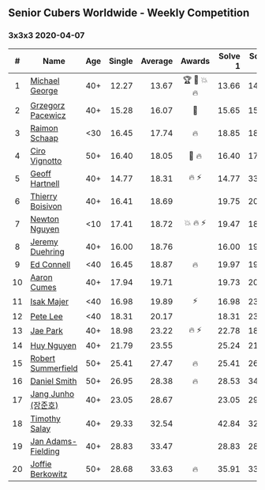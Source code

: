 ## Senior Cubers Worldwide - Weekly Competition
### 3x3x3 2020-04-07

| # | Name | Age | Single | Average | Awards | Solve 1 | Solve 2 | Solve 3 | Solve 4 | Solve 5 | Video |
| :--: | -- | :--: | --: | --: | :--: | --: | --: | --: | --: | --: | :-- |
| 1 | [Michael George](../../persons/michael_george.md) | 40+ | 12.27 | 13.67 | 🏆 🥇 💥 🔥 | 13.66 | 14.05 | 13.29 | 12.27 | 16.21 | [Link](https://www.facebook.com/events/510082903229069/permalink/514413202796039/) |
| 2 | [Grzegorz Pacewicz](../../persons/grzegorz_pacewicz.md) | 40+ | 15.28 | 16.07 | 🥈 | 15.65 | 15.28 | 16.26 | 16.90 | 16.31 | [Link](https://www.facebook.com/events/510082903229069/permalink/514423802794979/) |
| 3 | [Raimon Schaap](../../persons/raimon_schaap.md) | <30 | 16.45 | 17.74 | 🔥 | 18.85 | 18.49 | 17.54 | 17.20 | 16.45 | [Link](https://www.facebook.com/events/510082903229069/permalink/511045453132814/) |
| 4 | [Ciro Vignotto](../../persons/ciro_vignotto.md) | 50+ | 16.40 | 18.05 | 🥉 🔥 | 16.40 | 17.79 | 18.10 | 21.19 | 18.27 | [Link](https://www.facebook.com/events/510082903229069/permalink/510196029884423/) |
| 5 | [Geoff Hartnell](../../persons/geoff_hartnell.md) | 40+ | 14.77 | 18.31 | 🔥 ⚡ | 14.77 | 33.27 | 16.82 | 20.09 | 18.01 | [Link](https://www.facebook.com/events/510082903229069/permalink/511786039725422/) |
| 6 | [Thierry Boisivon](../../persons/thierry_boisivon.md) | 40+ | 16.41 | 18.69 |  | 19.75 | 20.40 | 16.41 | 18.72 | 17.61 | [Link](https://www.facebook.com/events/510082903229069/permalink/514292156141477/) |
| 7 | [Newton Nguyen](../../persons/newton_nguyen.md) | <10 | 17.41 | 18.72 | 💥 🔥 ⚡ | 19.47 | 18.59 | 20.02 | 17.41 | 18.12 | [Link](https://www.facebook.com/events/510082903229069/permalink/510529836517709/) |
| 8 | [Jeremy Duehring](../../persons/jeremy_duehring.md) | 40+ | 16.00 | 18.76 |  | 16.00 | 19.17 | 22.82 | 19.63 | 17.49 | [Link](https://www.facebook.com/events/510082903229069/permalink/511658619738164/) |
| 9 | [Ed Connell](../../persons/ed_connell.md) | <40 | 16.45 | 18.87 | 🔥 | 19.97 | 19.15 | 17.50 | 16.45 | 20.07 | [Link](https://www.facebook.com/events/510082903229069/permalink/511553629748663/) |
| 10 | [Aaron Cumes](../../persons/aaron_cumes.md) | 40+ | 17.94 | 19.71 |  | 19.73 | 20.17 | 19.25 | 17.94 | 22.96 | [Link](https://www.facebook.com/events/510082903229069/permalink/510863263151033/) |
| 11 | [Isak Majer](../../persons/isak_majer.md) | <40 | 16.98 | 19.89 | ⚡ | 16.98 | 23.52 | 19.32 | 20.05 | 20.31 | [Link](https://www.facebook.com/events/510082903229069/permalink/514347032802656/) |
| 12 | [Pete Lee](../../persons/pete_lee.md) | <40 | 18.31 | 20.17 |  | 18.31 | 23.84 | 18.31 | 19.19 | 23.02 | [Link](https://www.facebook.com/events/510082903229069/permalink/512223736348319/) |
| 13 | [Jae Park](../../persons/jae_park.md) | 40+ | 18.98 | 23.22 | 🔥 ⚡ | 22.78 | 18.98 | 23.52 | 23.36 | 24.85 | [Link](https://www.facebook.com/events/510082903229069/permalink/511246483112711/) |
| 14 | [Huy Nguyen](../../persons/huy_nguyen.md) | 40+ | 21.79 | 23.55 |  | 25.24 | 21.79 | 22.49 | 23.44 | 24.73 | [Link](https://www.facebook.com/events/510082903229069/permalink/510529836517709/) |
| 15 | [Robert Summerfield](../../persons/robert_summerfield.md) | 50+ | 25.41 | 27.47 | 🔥 | 25.41 | 26.75 | 28.16 | 27.49 | DNF | [Link](https://www.facebook.com/events/510082903229069/permalink/510825143154845/) |
| 16 | [Daniel Smith](../../persons/daniel_smith.md) | 50+ | 26.95 | 28.38 | 🔥 | 28.53 | 34.58 | 26.95 | 29.21 | 27.41 | [Link](https://www.facebook.com/events/510082903229069/permalink/513248832912476/) |
| 17 | [Jang Junho (장준호)](../../persons/jang_junho.md) | 40+ | 23.05 | 28.67 |  | 23.05 | 29.76 | 27.13 | 29.13 | 30.36 | [Link](https://www.facebook.com/events/510082903229069/permalink/514134769490549/) |
| 18 | [Timothy Salay](../../persons/timothy_salay.md) | 40+ | 29.33 | 32.54 |  | 42.84 | 32.60 | 35.15 | 29.87 | 29.33 | [Link](https://www.facebook.com/events/510082903229069/permalink/514392026131490/) |
| 19 | [Jan Adams-Fielding](../../persons/jan_adams_fielding.md) | 40+ | 28.83 | 33.47 |  | 28.83 | 28.88 | 34.95 | 36.58 | 47.08 | [Link](https://www.facebook.com/events/510082903229069/permalink/514343882802971/) |
| 20 | [Joffie Berkowitz](../../persons/joffie_berkowitz.md) | 50+ | 28.68 | 33.63 | 🔥 | 35.91 | 33.33 | 36.14 | 28.68 | 31.66 | [Link](https://www.facebook.com/events/510082903229069/permalink/514427786127914/) |

<!-- Global site tag (gtag.js) - Google Analytics -->
<script async src="https://www.googletagmanager.com/gtag/js?id=UA-86348435-3"></script>
<script>window.dataLayer = window.dataLayer || []; function gtag() {dataLayer.push(arguments);} gtag('js', new Date()); gtag('config', 'UA-86348435-3');</script>
